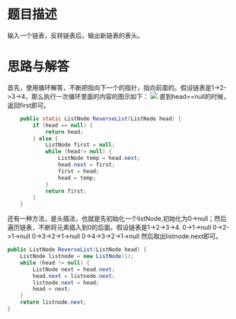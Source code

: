 # 题目描述
输入一个链表，反转链表后，输出新链表的表头。

# 思路与解答
首先，使用循环解答，不断把指向下一个的指针，指向前面的。假设链表是1->2->3->4，那么执行一次循环里面的内容的图示如下：
![](https://imgconvert.csdnimg.cn/aHR0cHM6Ly9tYXJrZG93bnBpY3R1cmUub3NzLWNuLXFpbmdkYW8uYWxpeXVuY3MuY29tLzIwMjAwNzEzMjIwNTQ4LnBuZw?x-oss-process=image/format,png)
直到head==null的时候，返回first即可。

```java
    public static ListNode ReverseList(ListNode head) {
        if (head == null) {
            return head;
        } else {
            ListNode first = null;
            while (head!= null) {
                ListNode temp = head.next;
                head.next = first;
                first = head;
                head = temp;
            }
            return first;
        }
    }
```

还有一种方法，是头插法，也就是先初始化一个listNode,初始化为0->null；然后遍历链表，不断将元素插入到0的后面。假设链表是1->2->3->4.
0->1->null
0->2->1->null
0->3->2->1->null
0->4->3->2->1->null
然后取出listnode.next即可。

```java
public ListNode ReverseList(ListNode head) {
    ListNode listnode = new ListNode(1);
    while (head != null) {
        ListNode next = head.next;
        head.next = listnode.next;
        listnode.next = head;
        head = next;
    }
    return listnode.next;
}
```

